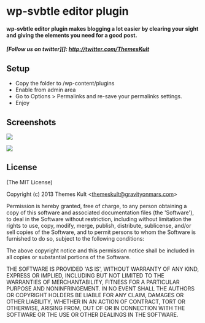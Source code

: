 wp-svbtle editor plugin
=======================


#### wp-svbtle editor plugin makes blogging a lot easier by clearing your sight and giving the elements you need for a good post. 

##### [Follow us on twitter][]: http://twitter.com/ThemesKult
  
## Setup
* Copy the folder to /wp-content/plugins
* Enable from admin area
* Go to Options > Permalinks and re-save your permalinks settings.
* Enjoy

## Screenshots 


![][2]

![][4]

 [2]: https://github.com/gravityonmars/wp-svbtle/raw/master/wp-svbtle/screenshot-1.png
 [4]: https://github.com/gravityonmars/wp-svbtle/raw/master/wp-svbtle/screenshot-2.png


## License 

(The MIT License)

Copyright (c) 2013 Themes Kult &lt;themeskult@gravityonmars.com&gt;

Permission is hereby granted, free of charge, to any person obtaining
a copy of this software and associated documentation files (the
'Software'), to deal in the Software without restriction, including
without limitation the rights to use, copy, modify, merge, publish,
distribute, sublicense, and/or sell copies of the Software, and to
permit persons to whom the Software is furnished to do so, subject to
the following conditions:

The above copyright notice and this permission notice shall be
included in all copies or substantial portions of the Software.

THE SOFTWARE IS PROVIDED 'AS IS', WITHOUT WARRANTY OF ANY KIND,
EXPRESS OR IMPLIED, INCLUDING BUT NOT LIMITED TO THE WARRANTIES OF
MERCHANTABILITY, FITNESS FOR A PARTICULAR PURPOSE AND NONINFRINGEMENT.
IN NO EVENT SHALL THE AUTHORS OR COPYRIGHT HOLDERS BE LIABLE FOR ANY
CLAIM, DAMAGES OR OTHER LIABILITY, WHETHER IN AN ACTION OF CONTRACT,
TORT OR OTHERWISE, ARISING FROM, OUT OF OR IN CONNECTION WITH THE
SOFTWARE OR THE USE OR OTHER DEALINGS IN THE SOFTWARE.
